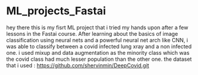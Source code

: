 # ML_projects_Fastai
hey there this is my fisrt ML project that i tried my hands upon after a few lessons in the Fastai course. After learning about the basics of image classification using neural nets and a powerful neural net arch like CNN, i was able to classify between a covid infected lung xray and a non infected one. i used mixup and data augmentation as the minority class which was the covid class had much lesser population than the other one. the dataset that i used : https://github.com/shervinmin/DeepCovid.git 
